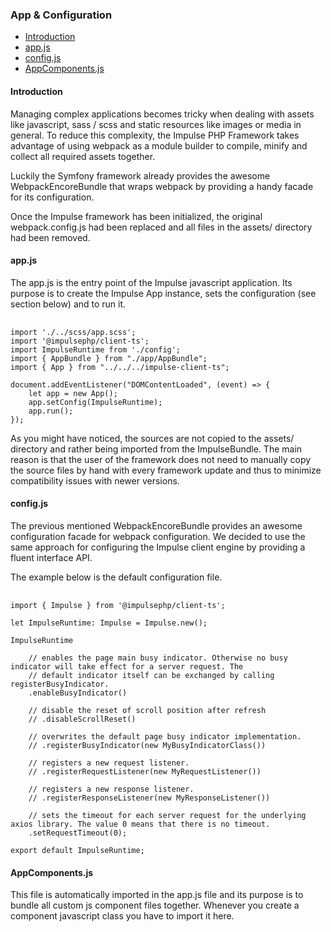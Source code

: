 <h3 class="doc-title">App & Configuration</h3>

- [Introduction](#introduction)
- [app.js](#app-js)
- [config.js](#config-js)
- [AppComponents.js](#appcomponents-js)

<h4><a id="introduction">Introduction</a></h4>

Managing complex applications becomes tricky when dealing with assets like javascript, sass / scss and static resources like images or media in general. To reduce this complexity, the Impulse PHP Framework takes advantage of using webpack as a module builder to compile, minify and collect all required assets together. 

Luckily the Symfony framework already provides the awesome WebpackEncoreBundle that wraps webpack by providing a handy facade for its configuration.

Once the Impulse framework has been initialized, the original webpack.config.js had been replaced and all files in the assets/ directory had been removed.

<h4><a id="app-js">app.js</a></h4>

The app.js is the entry point of the Impulse javascript application. Its purpose is to create the Impulse App instance, sets the configuration (see section below) and to run it. 

<pre class="imp-code code-white line-numbers language-js">
	<code class="language-js">
import './../scss/app.scss';
import '@impulsephp/client-ts';
import ImpulseRuntime from './config';
import { AppBundle } from "./app/AppBundle";
import { App } from "../../../impulse-client-ts";

document.addEventListener("DOMContentLoaded", (event) => {
    let app = new App();
    app.setConfig(ImpulseRuntime);
    app.run();
});</code>
</pre>

As you might have noticed, the sources are not copied to the assets/ directory and rather being imported from the ImpulseBundle. The main reason is that the user of the framework does not need to manually copy the source files by hand with every framework update and thus to minimize compatibility issues with newer versions.

<h4><a id="config-js">config.js</a></h4>

The previous mentioned WebpackEncoreBundle provides an awesome configuration facade for webpack configuration. We decided to use the same approach for configuring the Impulse client engine by providing a fluent interface API.

The example below is the default configuration file.

<pre class="imp-code code-white line-numbers language-js">
	<code class="language-js">
import { Impulse } from '@impulsephp/client-ts';

let ImpulseRuntime: Impulse = Impulse.new();

ImpulseRuntime

    // enables the page main busy indicator. Otherwise no busy indicator will take effect for a server request. The
    // default indicator itself can be exchanged by calling registerBusyIndicator.
    .enableBusyIndicator()

    // disable the reset of scroll position after refresh
    // .disableScrollReset()

    // overwrites the default page busy indicator implementation.
    // .registerBusyIndicator(new MyBusyIndicatorClass())

    // registers a new request listener.
    // .registerRequestListener(new MyRequestListener())

    // registers a new response listener.
    // .registerResponseListener(new MyResponseListener())

    // sets the timeout for each server request for the underlying axios library. The value 0 means that there is no timeout.
    .setRequestTimeout(0);

export default ImpulseRuntime;</code>
</pre>

<h4><a id="appcomponents-js">AppComponents.js</a></h4>

This file is automatically imported in the app.js file and its purpose is to bundle all custom js component files together. Whenever you create a component javascript class you have to import it here.